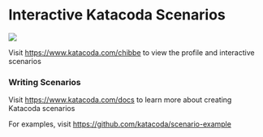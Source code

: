 # Interactive Katacoda Scenarios

[![](http://shields.katacoda.com/katacoda/chibbe/count.svg)](https://www.katacoda.com/chibbe "Get your profile on Katacoda.com")

Visit https://www.katacoda.com/chibbe to view the profile and interactive scenarios

### Writing Scenarios
Visit https://www.katacoda.com/docs to learn more about creating Katacoda scenarios

For examples, visit https://github.com/katacoda/scenario-example
